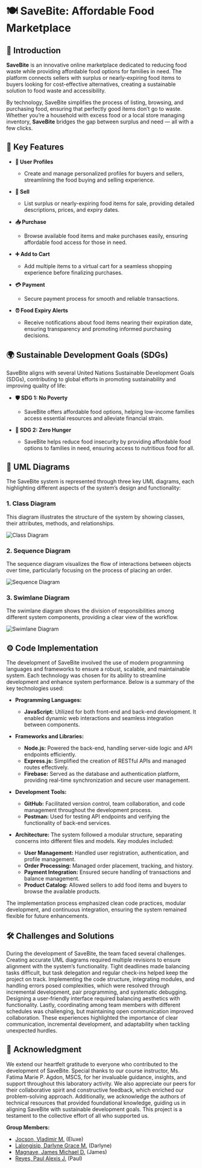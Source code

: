 # 🍽️ SaveBite: Affordable Food Marketplace

## 📌 Introduction

**SaveBite** is an innovative online marketplace dedicated to reducing food waste while providing affordable food options for families in need. The platform connects sellers with surplus or nearly-expiring food items to buyers looking for cost-effective alternatives, creating a sustainable solution to food waste and accessibility.

By technology, SaveBite simplifies the process of listing, browsing, and purchasing food, ensuring that perfectly good items don’t go to waste. Whether you’re a household with excess food or a local store managing inventory, **SaveBite** bridges the gap between surplus and need — all with a few clicks.


## 🌟 Key Features

- **👤 User Profiles**  
  - Create and manage personalized profiles for buyers and sellers, streamlining the food buying and selling experience.

- **🛒 Sell**  
  - List surplus or nearly-expiring food items for sale, providing detailed descriptions, prices, and expiry dates.

- **📥 Purchase**  
  - Browse available food items and make purchases easily, ensuring affordable food access for those in need.

- **➕ Add to Cart**  
  - Add multiple items to a virtual cart for a seamless shopping experience before finalizing purchases.

- **💳 Payment**  
  - Secure payment process for smooth and reliable transactions.

- **⏰ Food Expiry Alerts**  
  - Receive notifications about food items nearing their expiration date, ensuring transparency and promoting informed purchasing decisions.


## 🌍 Sustainable Development Goals (SDGs)

SaveBite aligns with several United Nations Sustainable Development Goals (SDGs), contributing to global efforts in promoting sustainability and improving quality of life:
- **🛡️ SDG 1: No Poverty**  
  - SaveBite offers affordable food options, helping low-income families access essential resources and alleviate financial strain.

- **🥦 SDG 2: Zero Hunger**  
  - SaveBite helps reduce food insecurity by providing affordable food options to families in need, ensuring access to nutritious food for all.


## 📐 UML Diagrams

The SaveBite system is represented through three key UML diagrams, each highlighting different aspects of the system’s design and functionality:  

### 1. Class Diagram  
This diagram illustrates the structure of the system by showing classes, their attributes, methods, and relationships.  

![Class Diagram](./path/to/class-diagram.png)  

### 2. Sequence Diagram  
The sequence diagram visualizes the flow of interactions between objects over time, particularly focusing on the process of placing an order.  

![Sequence Diagram](./path/to/sequence-diagram.png)  

### 3. Swimlane Diagram  
The swimlane diagram shows the division of responsibilities among different system components, providing a clear view of the workflow.  

![Swimlane Diagram](./path/to/swimlane-diagram.png)  


## ⚙️ Code Implementation

The development of SaveBite involved the use of modern programming languages and frameworks to ensure a robust, scalable, and maintainable system. Each technology was chosen for its ability to streamline development and enhance system performance. Below is a summary of the key technologies used:

- **Programming Languages:**
  - **JavaScript:** Utilized for both front-end and back-end development. It enabled dynamic web interactions and seamless integration between components.

- **Frameworks and Libraries:**
  - **Node.js:** Powered the back-end, handling server-side logic and API endpoints efficiently.
  - **Express.js:** Simplified the creation of RESTful APIs and managed routes effectively.
  - **Firebase:** Served as the database and authentication platform, providing real-time synchronization and secure user management.

- **Development Tools:**
  - **GitHub:** Facilitated version control, team collaboration, and code management throughout the development process.
  - **Postman:** Used for testing API endpoints and verifying the functionality of back-end services.
  
- **Architecture:**
  The system followed a modular structure, separating concerns into different files and models. Key modules included:
  - **User Management:** Handled user registration, authentication, and profile management.
  - **Order Processing:** Managed order placement, tracking, and history.
  - **Payment Integration:** Ensured secure handling of transactions and balance management.
  - **Product Catalog:** Allowed sellers to add food items and buyers to browse the available products.

The implementation process emphasized clean code practices, modular development, and continuous integration, ensuring the system remained flexible for future enhancements.

## 🛠️ Challenges and Solutions  

During the development of SaveBite, the team faced several challenges. Creating accurate UML diagrams required multiple revisions to ensure alignment with the system’s functionality. Tight deadlines made balancing tasks difficult, but task delegation and regular check-ins helped keep the project on track. Implementing the code structure, integrating modules, and handling errors posed complexities, which were resolved through incremental development, pair programming, and systematic debugging. Designing a user-friendly interface required balancing aesthetics with functionality. Lastly, coordinating among team members with different schedules was challenging, but maintaining open communication improved collaboration. These experiences highlighted the importance of clear communication, incremental development, and adaptability when tackling unexpected hurdles.


## 🙏 Acknowledgment  

We extend our heartfelt gratitude to everyone who contributed to the development of SaveBite. Special thanks to our course instructor, Ms. Fatima Marie P. Agdon, MSCS, for her invaluable guidance, insights, and support throughout this laboratory activity. We also appreciate our peers for their collaborative spirit and constructive feedback, which enriched our problem-solving approach. Additionally, we acknowledge the authors of technical resources that provided foundational knowledge, guiding us in aligning SaveBite with sustainable development goals. This project is a testament to the collective effort of all who supported us.  

**Group Members:**  
- [Jocson, Vladimir M.](https://github.com/baddddddddd) (Eluxe)  
- [Lalongisip, Darlyne Grace M.](https://github.com/drlyngrc) (Darlyne)  
- [Magnaye, James Michael D.](https://github.com/ratatatatcode) (James)
- [Reyes, Paul Alexis J.](https://github.com/par-paulreyes) (Paul)  
